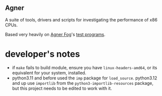 Agner
-----

A suite of tools, drivers and scripts for investigating the performance of x86 CPUs.

Based very heavily on [Agner Fog](http://www.agner.org)'s [test programs](http://www.agner.org/optimize/#testp).

# developer's notes

* if `make` fails to build module, ensure you have `linux-headers-amd64`, or
  its equivalent for your system, installed.
* python3.11 and before used the `imp` package for `load_source`. python3.12
  and up use `importlib` from the `python3-importlib-resources` package, but
  this project needs to be edited to work with it.

